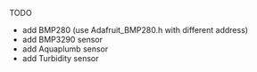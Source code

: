 TODO

- add BMP280 (use Adafruit_BMP280.h with different address)
- add BMP3290 sensor
- add Aquaplumb sensor
- add Turbidity sensor
